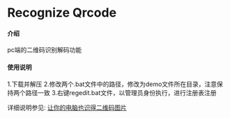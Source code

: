 # Recognize Qrcode

#### 介绍
pc端的二维码识别解码功能


#### 使用说明
1.下载并解压
2.修改两个.bat文件中的路径，修改为demo文件所在目录，注意保持两个路径一致
3.右键regedit.bat文件，以管理员身份执行，进行注册表注册

详细说明参见: [让你的电脑也识得二维码图片](https://blog.csdn.net/h2763246823/article/details/113858561)
